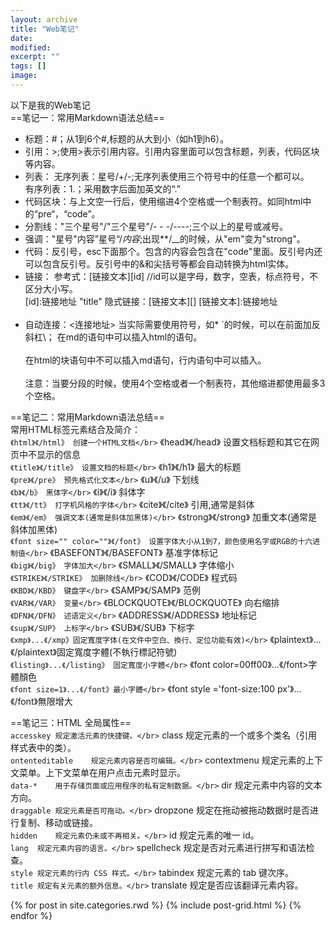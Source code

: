 ```yaml
---
layout: archive
title: "Web笔记"
date: 
modified:
excerpt: ""
tags: []
image: 
---
```

以下是我的Web笔记 </br>
==笔记一：常用Markdown语法总结==</br>
- 标题：#；从1到6个#,标题的从大到小（如h1到h6）。<br>
- 引用：>;使用>表示引用内容。引用内容里面可以包含标题，列表，代码区块等内容。<br>
- 列表：
无序列表：星号/+/-;无序列表使用三个符号中的任意一个都可以。<br>
有序列表：1.；采用数字后面加英文的“.”<br>
- 代码区块：与上文空一行后，使用缩进4个空格或一个制表符。如同html中的“pre“，“code”。<br>
- 分割线："三个星号"/"三个星号"/- - -/----;三个以上的星号或减号。<br>
- 强调："星号"内容”星号“/_内容_;出现**/__的时候，从"em"变为"strong"。<br>
- 代码：反引号，esc下面那个。包含的内容会包含在"code"里面。反引号内还可以包含反引号。反引号中的&和尖括号等都会自动转换为html实体。
- 链接：
参考式：[链接文本][id]   //id可以是字母，数字，空表，标点符号，不区分大小写。<br>
[id]:链接地址 "title"
隐式链接：[链接文本][]
[链接文本]:链接地址<br><br>
- 自动连接：<连接地址>
当实际需要使用符号，如* `的时候，可以在前面加反斜杠\；
在md的语句中可以插入html的语句。<br><br>
在html的块语句中不可以插入md语句，行内语句中可以插入。<br><br>
注意：当要分段的时候，使用4个空格或者一个制表符，其他缩进都使用最多3个空格。
   
==笔记二：常用Markdown语法总结==</br>
常用HTML标签元素结合及简介：</br>
` 《html》《/html》 创建一个HTML文档</br>
` 《head》《/head》 设置文档标题和其它在网页中不显示的信息</br>
` 《title》《/title》 设置文档的标题</br>
` 《h1》《/h1》 最大的标题</br>
` 《pre》《/pre》 预先格式化文本</br>
` 《u》《/u》 下划线</br>
` 《b》《/b》 黑体字</br>
` 《i》《/i》 斜体字</br>
` 《tt》《/tt》 打字机风格的字体</br>
` 《cite》《/cite》 引用,通常是斜体</br>
` 《em》《/em》 强调文本(通常是斜体加黑体)</br>
` 《strong》《/strong》 加重文本(通常是斜体加黑体)</br>
` 《font size="" color=""》《/font》 设置字体大小从1到7，颜色使用名字或RGB的十六进制值</br>
` 《BASEFONT》《/BASEFONT》 基准字体标记</br>
` 《big》《/big》 字体加大</br>
` 《SMALL》《/SMALL》 字体缩小</br>
` 《STRIKE》《/STRIKE》 加删除线</br>
` 《COD》《/CODE》 程式码</br>
` 《KBD》《/KBD》 键盘字</br>
` 《SAMP》《/SAMP》 范例</br>
` 《VAR》《/VAR》 变量</br>
` 《BLOCKQUOTE》《/BLOCKQUOTE》 向右缩排</br>
` 《DFN》《/DFN》 述语定义</br>
` 《ADDRESS》《/ADDRESS》 地址标记</br>
` 《sup》《/SUP》 上标字</br>
` 《SUB》《/SUB》 下标字</br>
` 《xmp》...《/xmp》固定寬度字体(在文件中空白、換行、定位功能有效)</br>
` 《plaintext》...《/plaintext》固定寬度字體(不執行標記符號)</br>
` 《listing》...《/listing》 固定寬度小字體</br>
` 《font color=00ff00》...《/font>字體顏色</br>
` 《font size=1》...《/font》最小字體</br>
` 《font style ='font-size:100 px'》...《/font》無限增大</br>

==笔记三：HTML 全局属性==</br>
` accesskey	规定激活元素的快捷键。</br>
` class	规定元素的一个或多个类名（引用样式表中的类）。</br>
` ontenteditable	规定元素内容是否可编辑。</br>
` contextmenu	规定元素的上下文菜单。上下文菜单在用户点击元素时显示。</br>
` data-*	用于存储页面或应用程序的私有定制数据。</br>
` dir	规定元素中内容的文本方向。</br>
` draggable	规定元素是否可拖动。</br>
` dropzone	规定在拖动被拖动数据时是否进行复制、移动或链接。</br>
` hidden	规定元素仍未或不再相关。</br>
` id	规定元素的唯一 id。</br>
` lang	规定元素内容的语言。</br>
` spellcheck	规定是否对元素进行拼写和语法检查。</br>
` style	规定元素的行内 CSS 样式。</br>
` tabindex	规定元素的 tab 键次序。</br>
` title	规定有关元素的额外信息。</br>
` translate	规定是否应该翻译元素内容。</br>

<div class="tiles">
{% for post in site.categories.rwd %}
  {% include post-grid.html %}
{% endfor %}
</div><!-- /.tiles 把所有categories 有 rwd 的列出来-->

